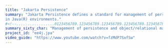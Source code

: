 ```yaml
---
title: "Jakarta Persistence"
summary: "Jakarta Persistence defines a standard for management of persistence and object/relational mapping
in Java(R) environments."
#<!--.................0123456789.123456789.123456789.123456789.123456789.123456789-->
summary_sixty_char: "Management of persistence and object/relational mapping"
project_id: "ee4j.jpa"
video_guide: "https://www.youtube.com/watch?v=fzMdP7SxfSw"
---
```

